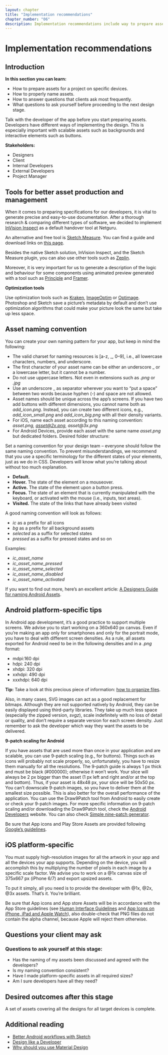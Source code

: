 ```yaml
---
layout: chapter
title: "Implementation recommendations"
chapter_number: "06"
description: Implementation recommendations include way to prepare assets for a project on specific devices, how to properly name those assets, the way to answer questions that clients might ask and how to talk with developers.
---
```


# Implementation recommendations

## Introduction
**In this section you can learn:**
- How to prepare assets for a project on specific devices.
- How to properly name assets.
- How to answer questions that clients ask most frequently.
- What questions to ask yourself before proceeding to the next design stage.

Talk with the developer of the app before you start preparing assets. Developers have different ways of implementing the design. This is especially important with scalable assets such as backgrounds and interactive elements such as buttons.

**Stakeholders:**
- Designers
- Client
- Internal Developers
- External Developers
- Project Manager

## Tools for better asset production and management

When it comes to preparing specifications for our developers, it is vital to generate precise and easy-to-use documentation.
After a thorough research & comparing different types of software, we decided to implement [InVision Inspect](https://www.invisionapp.com/feature/inspect) as a default handover tool at Netguru.

An alternative and free tool is [Sketch Measure](http://utom.design/measure/how-to.html). You can find a guide and download links on [this page](https://github.com/utom/sketch-measure).

Besides the native Sketch solution, InVision Inspect, and the Sketch Measure plugin, you can also use other tools such as [Zeplin](https://zeplin.io/).

Moreover, it is very important for us to generate a description of the logic and behaviour for some components using animated preview generated with a tool such as [Principle](http://principleformac.com) and [Framer](https://framer.com).

**Optimization tools**

Use optimization tools such as [Kraken](https://kraken.io/web-interface), [ImageOptim](https://imageoptim.com/mac) or [Optimage](http://getoptimage.com/). Photoshop and Sketch save a picture’s metadata by default and don’t use optimization algorithms that could make your picture look the same but take up less space.

## Asset naming convention

You can create your own naming pattern for your app, but keep in mind the following:
- The valid charset for naming resources is [a-z, _, 0–9], i.e., all lowercase characters, numbers, and underscore.
- The first character of your asset name can be either an underscore _ or a lowercase letter, but it cannot be a number.
- Do not use uppercase letters. Not even in extensions such as *.png* or *.jpg*
- Use an underscore _ as separator wherever you want to “put a space” between two words because hyphen (-) and space are not allowed.
- Asset names should be unique across the app’s screens. If you have two add buttons with different dimensions, you cannot name both as *add_icon.png*. Instead, you can create two different icons, e.g., *add_icon_small.png* and *add_icon_big.png* with all their density variants.
- For iOS, name each asset according to this naming convention: _asset.png, asset@2x.png, asset@3x.png_
- For Android Devices, provide each asset with the same name _asset.png_ but dedicated folders. Desired folder structure:

<BaseImage img="image6.png" img2x="Image6@2x.png" alt="Desired folder structure" />

Set a naming convention for your design team – everyone should follow the same naming convention. To prevent misunderstandings, we recommend that you use a specific terminology for the different states of your elements, just as we do in CSS. Developers will know what you’re talking about without too much explanation.

- **Default.**
- **Hover.** The state of the element on a mouseover.
- **Active.** The state of the element upon a button press.
- **Focus.** The state of an element that is currently manipulated with the keyboard, or activated with the mouse (i.e., inputs, text areas).
- **Visited.** The state of the links that have already been visited

A good naming convention will look as follows:
- *ic* as a prefix for all icons
- *bg* as a prefix for all background assets
- *selected* as a suffix for selected states
- *pressed* as a suffix for pressed states and so on

Examples:
- *ic_asset_name*
- *ic_asset_name_pressed*
- *ic_asset_name_selected*
- *ic_asset_name_disabled*
- *ic_asset_name_activated*

If you want to find out more, here’s an excellent article: [A Designers Guide for naming Android Assets](https://medium.com/@AkhilDad/a-designers-guide-for-naming-android-assets-f790359d11e5#.8gk28dx78).

## Android platform-specific tips

In Android app development, it’s a good practice to support multiple screens. We advise you to start working on a 360x640 px canvas. Even if you’re making an app only for smartphones and only for the portrait mode, you have to deal with different screen densities. As a rule, all assets exported for Android need to be in the following densities and in a *.png* format:

- mdpi:160 dpi
- hdpi: 240 dpi
- xhdpi: 320 dpi
- xxhdpi: 490 dpi
- xxxhdpi: 640 dpi

**Tip:** Take a look at this precious piece of information: [how to organize files](https://gist.github.com/melvitax/fd592a162ad4fe48bd57).

Also, in many cases, SVG images can act as a good replacement for bitmaps. Although they are not supported natively by Android, they can be easily displayed using third-party libraries. They take up much less space (especially the zipped version, *svgz*), scale indefinitely with no loss of detail or quality, and don’t require a separate version for each screen density.
Just remember to ask the developer which way they want the assets to be delivered.

**9-patch scaling for Android**

<BaseImage img="9_patch_Android.png" img2x="9_patch_Android@2x.png" alt="9-patch scaling for Android" />

If you have assets that are used more than once in your application and are scalable, you can use 9-patch scaling (e.g., for buttons). Things such as icons will probably not scale properly, so, unfortunately, you have to resize them manually for all the resolutions. The 9-patch guide is always 1 px thick and must be black (#000000); otherwise it won’t work. Your slice will always be 2 px bigger than the asset (1 px left and right and/or at the top and bottom). Thus, if your asset is 48x48 px, your slice will be 50x50 px. You can’t downscale 9-patch images, so you have to deliver them at the smallest size possible. This is also better for the overall performance of the application. You can use the Draw9Patch tool from Android to easily create or check your 9-patch images. For more specific information on 9-patch scaling and/or downloading the Draw9Patch tool, check the [Android Developers](http://developer.android.com/tools/help/draw9patch.html) website. You can also check [Simple nine-patch generator](https://romannurik.github.io/AndroidAssetStudio/nine-patches.html#&sourceDensity=320&name=example).

Be sure that App icons and Play Store Assets are provided following [Google’s guidelines](https://support.google.com/googleplay/android-developer/answer/1078870?hl=en).

## iOS platform-specific

You must supply high-resolution images for all the artwork in your app and all the devices your app supports. Depending on the device, you will accomplish this by multiplying the number of pixels in each image by a specific scale factor. We advise you to work on a @1x canvas size of 375x667 px (iPhone 6/7) and export upsized assets.

To put it simply, all you need is to provide the developer with @1x, @2x, @3x assets. That’s it. You’re brilliant.

Be sure that App icons and App store Assets will be in accordance with the App Store guidelines (see [Human Interface Guidelines](https://developer.apple.com/ios/human-interface-guidelines/graphics/app-icon/) and [App Icons on iPhone, iPad and Apple Watch](https://developer.apple.com/library/content/qa/qa1686/_index.html)), also double-check that PNG files do not contain the alpha channel, because Apple will reject them otherwise.

## Questions your client may ask

<BaseQA
  question="Are all assets ready? Are all assets for the iPhone/Android done?"
  answer="Guide the client to where you store the assets (e.g. Jira tickets with assets attached or links to assets on Google Drive)."
/>

### Questions to ask yourself at this stage:

- Has the naming of my assets been discussed and agreed with the developers?
- Is my naming convention consistent?
- Have I made platform-specific assets in all required sizes?
- Am I sure developers have all they need?

## Desired outcomes after this stage

A set of assets covering all the designs for all target devices is complete.

## Additional reading
- [Better Android workflows with Sketch](https://medium.com/@lmindler/using-sketch-3-and-a-bit-of-fairy-dust-for-a-better-android-workflow-f667d0048855#.lgpmpu10m)
- [Design like a Developer](https://medium.com/going-your-way-anyway/design-like-a-developer-b92f7a8f4520#.1ynw77olc)
- [Why should you use Material Design](https://www.netguru.co/blog/why-should-you-use-material-design)
